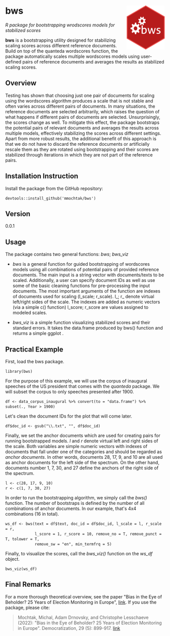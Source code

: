 # bws <img src="/man/bws.png" style="max-width:100%;" height="139" align="right">
*R package for bootstrapping wrodscores models for stabilized scores*

**bws** is a bootstrapping utility designed for stabilizing scaling scores across different reference documents. Build on top of the quanteda wordscores function, the package automatically scales multiple wordscores models using user-defined pairs of reference documents and averages the results as stabilized scaling scores.

## Overview
Testing has shown that choosing just one pair of documents for scaling using the wordscores algorithm produces a scale that is not stable and often varies across different pairs of documents. In many situations, the reference documents are selected arbitrarily, which raises the question of what happens if different pairs of documents are selected. Unsurprisingly, the scores change as well. To mitigate this effect, the package bootstraps the potential pairs of relevant documents and averages the results across multiple models, effectively stabilizing the scores across different settings. Apart from more robust results, the additional benefit of this approach is that we do not have to discard the reference documents or artificially rescale them as they are rotated using bootstrapping and their scores are stabilized through iterations in which they are not part of the reference pairs.

## Installation Instruction
Install the package from the GitHub repository:
```
devtools::install_github('mmochtak/bws')
```
## Version
0.0.1

## Usage
The package contains two general functions: *bws*; *bws_viz*

-	*bws* is a general function for guided bootstrapping of wordscores models using all combinations of potential pairs of provided reference documents. The main input is a string vector with documents/texts to be scaled. Additionally, a user can specify document IDs as well as use some of the basic cleaning functions for pre-processing the input documents. The most important arguments of the function are indexes of documents used for scaling (l_scale; r_scale). l_; r_ denote virtual left/right sides of the scale. The indexes are added as numeric vectors (via a simple c() function) l_score; r_score are values assigned to modeled scales.

-	*bws_viz* is a simple function visualizing stabilized scores and their standard errors. It takes the data.frame produced by bws() function and returns a simple ggplot . 

## Practical Example
First, load the bws package.

```
library(bws)
```

For the purpose of this example, we will use the corpus of inaugural speeches of the US president that comes with the *quanteda* package. We will subset the corpus to only speeches presented after 1900.

```
df <- data_corpus_inaugural %>% convert(to = "data.frame") %>% subset(., Year > 1900)
```

Let's clean the document IDs for the plot that will come later.

```
df$doc_id <- gsub("\\.txt", "", df$doc_id)
```

Finally, we set the anchor documents which are used for creating pairs for running bootstrapped models. *l* and *r* denote virtual left and right sides of the scale. Both variables are simple numeric vectors with indexes of documents that fall under one of the categories and should be regarded as *anchor documents*. In other words, documents 28, 17, 9, and 10 are all used as anchor documents for the left side of the spectrum. On the other hand, documents number 1, 7, 30, and 27 define the anchors of the right side of the spectrum. 

```
l <- c(28, 17, 9, 10)
r <- c(1, 7, 30, 27)
```

In order to run the bootstrapping algorithm, we simply call the *bws()* function. The number of bootstraps is defined by the number of all combinations of anchor documents. In our example, that's 4x4 combinations (16 in total).

```
ws_df <- bws(text = df$text, doc_id = df$doc_id, l_scale = l, r_scale = r,
             l_score = 1, r_score = 10, remove_no = T, remove_punct = T, tolower = T, 
             remove_sw = "en", min_termfrq = 5)
```

Finally, to visualize the scores, call the *bws_viz()* function on the *ws_df* object.

```
bws_viz(ws_df)
```

## Final Remarks
For a more thorough theoretical overview, see the paper "Bias in the Eye of Beholder? 25 Years of Election Monitoring in Europe", [link](https://www.tandfonline.com/doi/full/10.1080/13510347.2021.2019219). If you use the package, please cite:
> Mochtak, Michal, Adam Drnovsky, and Christophe Lesschaeve (2022): "Bias in the Eye of Beholder? 25 Years of Election Monitoring in Europe". Democratization, 29 (5): 899-917. [link](https://www.tandfonline.com/doi/full/10.1080/13510347.2021.2019219)
